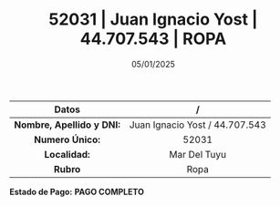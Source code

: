 ﻿---
title: 52031 | Juan Ignacio Yost | 44.707.543 | ROPA
date: 05/01/2025
draft: false
tags: ['mar-del-tuyu', 'titular', 'ropa']
---

|          **Datos**          |  /  |
|:---------------------------:|:---:|
| **Nombre, Apellido y DNI:** | Juan Ignacio Yost / 44.707.543 |
|      **Numero Único:**      | 52031 |
|        **Localidad:**       | Mar Del Tuyu |
|          **Rubro**          | Ropa |

**Estado de Pago:** **PAGO COMPLETO**
